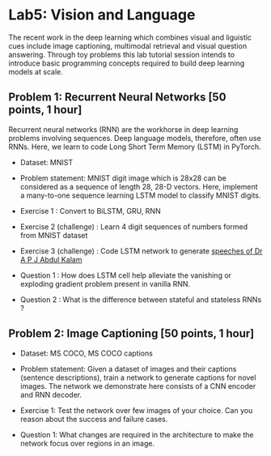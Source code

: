 # Lab5: Vision and Language

The recent work in the deep learning which combines visual and liguistic cues include image captioning, multimodal retrieval and visual question answering. Through toy problems this lab tutorial session intends to introduce basic programming concepts required to build deep learning models at scale. 

## Problem 1: Recurrent Neural Networks [50 points, 1 hour] 

Recurrent neural networks (RNN) are the workhorse in deep learning problems involving sequences. Deep language models, therefore, often use RNNs. Here, we learn to code Long Short Term Memory (LSTM) in PyTorch. 

* Dataset: MNIST

* Problem statement: MNIST digit image which is 28x28 can be considered as a sequence of length 28, 28-D vectors. Here, implement a many-to-one sequence learning LSTM model to classify MNIST digits. 

* Exercise 1 : Convert to BiLSTM, GRU, RNN

* Exercise 2 (challenge) : Learn 4 digit sequences of numbers formed from MNIST dataset

* Exercise 3 (challenge) : Code LSTM network to generate [speeches of Dr A P J Abdul Kalam](http://www.abdulkalam.com/kalam/theme/jsp/guest/content-display-more.jsp) 

* Question 1 : How does LSTM cell help alleviate the vanishing or exploding gradient problem present in vanilla RNN.

* Question 2 : What is the difference between stateful and stateless RNNs ? 


## Problem 2: Image Captioning [50 points, 1 hour]

* Dataset: MS COCO, MS COCO captions 

* Problem statement: Given a dataset of images and their captions (sentence descriptions), train a network to generate captions for novel images. The network we demonstrate here consists of a CNN encoder and RNN decoder. 

* Exercise 1: Test the network over few images of your choice. Can you reason about the success and failure cases.

* Question 1: What changes are required in the architecture to make the network focus over regions in an image. 

